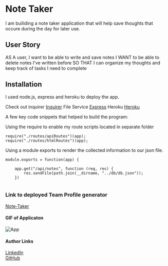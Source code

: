 # Note Taker

I am builiding a note taker application that will help save thoughts that occure during the day for later use. 

## User Story
AS A user, I want to be able to write and save notes
I WANT to be able to delete notes I've written before
SO THAT I can organize my thoughts and keep track of tasks I need to complete


## Installation
I used node.js, express and heroku to deploy the app. 

Check out inquirer [Inquirer](https://www.npmjs.com/package/inquirer)
File Service [Express](http://expressjs.com/)
Heroku [Heroku](https://www.heroku.com/)


A few key code snippets that helped to build the program:

Using the require to enable my route scripts located in separate folder
```
require("./routes/apiRoutes")(app);
require("./routes/htmlRoutes")(app);
```

Using a module exports to render the collected information to our json file. 
```
module.exports = function(app) {

    app.get("/api/notes", function (req, res) {
        res.sendFile(path.join(__dirname, "../db/db.json"));
    })
    
```


### Link to deployed Team Profile generator
[Note-Taker](https://frozen-inlet-33341.herokuapp.com/)

#### GIF of Applicaton

![App](https://media.giphy.com/media/f4VgzDL5VfcgfIwBnE/giphy.gif)


#### Author Links
[LinkedIn](linkedin.com/in/joel-mathen/) <br>
[GitHub](https://github.com/crackedsnowboard)



